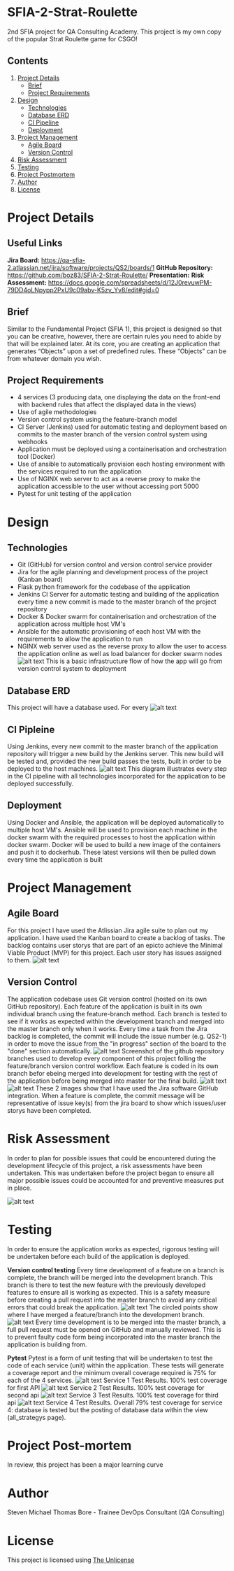 # SFIA-2-Strat-Roulette
2nd SFIA project for QA Consulting Academy. This project is my own copy of the popular Strat Roulette game for CSGO!

## Contents
1. [Project Details](#Project-Details)
   * [Brief](#Brief)
   * [Project Requirements](#Project-Requirements)
2. [Design](#Design)
   * [Technologies](#Technologies)
   * [Database ERD](#Database-Erd)
   * [CI Pipeline](#CI-Pipeline)
   * [Deployment](#Deployment)
3. [Project Management](#Project-Management)
   * [Agile Board](#Agile-Board)
   * [Version Control](#Version-Control)
4. [Risk Assessment](#Risk-Assessment)
5. [Testing](#Testing)
7. [Project Postmortem](#Project-Postmortem)
8. [Author](#Author)
9. [License](#License)

# Project Details
## Useful Links
**Jira Board:** https://qa-sfia-2.atlassian.net/jira/software/projects/QS2/boards/1
**GitHub Repository:** https://github.com/boz83/SFIA-2-Strat-Roulette/
**Presentation:** 
**Risk Assessment:** https://docs.google.com/spreadsheets/d/12J0revuwPM-79DD4oLNpypp2PxU9c09abv-K5zv_Yv8/edit#gid=0
## Brief
Similar to the Fundamental Project (SFIA 1), this project is designed so that you can be creative, however, there are certain rules you need to abide by that will be explained later.
At its core, you are creating an application that generates “Objects” upon a set of predefined rules.
These “Objects” can be from whatever domain you wish.

## Project Requirements
- 4 services (3 producing data, one displaying the data on the front-end with backend rules that affect the displayed data in the views)
- Use of agile methodologies
- Version control system using the feature-branch model
- CI Server (Jenkins) used for automatic testing and deployment based on commits to the master branch of the version control system using webhooks
- Application must be deployed using a containerisation and orchestration tool (Docker)
- Use of ansible to automatically provision each hosting environment with the services required to run the application
- Use of NGINX web server to act as a reverse proxy to make the application accessible to the user without accessing port 5000
- Pytest for unit testing of the application
# Design
## Technologies
- Git (GitHub) for version control and version control service provider
- Jira for the agile planning and development process of the project (Kanban board)
- Flask python framework for the codebase of the application
- Jenkins CI Server for automatic testing and building of the application every time a new commit is made to the master branch of the project repository
- Docker & Docker swarm for containerisation and orchestration of the application across multiple host VM's
- Ansible for the automatic provisioning of each host VM with the requirements to allow the application to run
- NGINX web server used as the reverse proxy to allow the user to access the application online as well as load balancer for docker swarm nodes
![alt text](README_Assets/infrastructure_design.png "basic application infrastructure")
This is a basic infrastructure flow of how the app will go from version control system to deployment
## Database ERD
This project will have a database used. For every 
![alt text](README_Assets/erd.png "Entity Relationship Diagram")
## CI Pipleine
Using Jenkins, every new commit to the master branch of the application repository will trigger a new build by the Jenkins server. This new build will be tested and, provided the new build passes the tests, built in order to be deployed to the host machines.
![alt text](README_Assets/CI_pipeline.png "Full CI pipeline with all technologies")
This diagram illustrates every step in the CI pipeline with all technologies incorporated for the application to be deployed successfully.
## Deployment
Using Docker and Ansible, the application will be deployed automatically to multiple host VM's. Ansible will be used to provision each machine in the docker swarm with the required processes to host the application within docker swarm. Docker will be used to build a new image of the containers and push it to dockerhub. These latest versions will then be pulled down every time the application is built

# Project Management
## Agile Board
For this project I have used the Atlissian Jira agile suite to plan out my application. I have used the Kanban board to create a backlog of tasks. The backlog contains user storys that are part of an epicto achieve the Minimal Viable Product (MVP) for this project. Each user story has issues assigned to them.
![alt text](README_Assets/jira_board.png "Agile planning board from Jira")

## Version Control
The application codebase uses Git version control (hosted on its own GitHub repository). Each feature of the application is built in its own individual branch using the feature-branch method. Each branch is tested to see if it works as expected within the development branch and merged into the master branch only when it works. Every time a task from the Jira backlog is completed, the commit will include the issue number (e.g. QS2-1) in order to move the issue from the "in progress" section of the board to the "done" section automatically. 
![alt text](README_Assets/version_branches.png "Version control branches")
Screenshot of the github repository branches used to develop every component of this project folling the feature/branch version control workflow. Each feature is coded in its own branch befor ebeing merged into development for testing with the rest of the application before being merged into master for the final build.
![alt text](README_Assets/git_commits.png "Commit history using jira integreation")
![alt text](README_Assets/Jira_issues.png "Issues from jira board")
These 2 images show that I have used the Jira software GitHub integration. When a feature is complete, the commit message will be representative of issue key(s) from the jira board to show which issues/user storys have been completed.
# Risk Assessment
In order to plan for possible issues that could be encountered during the development lifecycle of this project, a risk assessments have been undertaken. This was undertaken before the project began to ensure all major possible issues could be accounted for and preventive measures put in place.

![alt text](README_Assets/risk_assessment.png "Risk assessment matrix")

# Testing
In order to ensure the application works as expected, rigorous testing will be undertaken before each build of the application is deployed. 

**Version control testing**
Every time development of a feature on a branch is complete, the branch will be merged into the development branch. This branch is there to test the new feature with the previously developed features to ensure all is working as expected. This is a safety measure before creating a pull request into the master branch to avoid any critical errors that could break the application.
![alt text](README_Assets/gitkraken.png "branch merges into development")
The circled points show where I have merged a feature/branch into the development branch.
![alt text](README_Assets/CI_pipeline.png "Pull request into master")
Every time development is to be merged into the master branch, a full pull request must be opened on GitHub and manually reviewed. This is to prevent faulty code form being incorporated into the master branch the application is building from.

**Pytest**
Pytest is a form of unit testing that will be undertaken to test the code of each service (unit) within the application. These tests will generate a coverage report and the minimum overall coverage required is 75% for each of the 4 services. 
![alt text](README_Assets/test_result_service_1.png "Test results for service 1")
Service 1 Test Results. 100% test coverage for first API
![alt text](README_Assets/test_result_service_2.png "Test results for service 2")
Service 2 Test Results. 100% test coverage for second api
![alt text](README_Assets/test_result_service_3.png "Test results for service 3")
Service 3 Test Results. 100% test coverage for third api
![alt text](README_Assets/test_result_service_4.png "Test results for service 4")
Service 4 Test Results. Overall 79% test coverage for service 4: database is tested but the posting of database data within the view (all_strategys page).


# Project Post-mortem
In review, this project has been a major learning curve


# Author
Steven Michael Thomas Bore - Trainee DevOps Consultant (QA Consulting)

# License
This project is licensed using [The Unlicense](https://unlicense.org/)